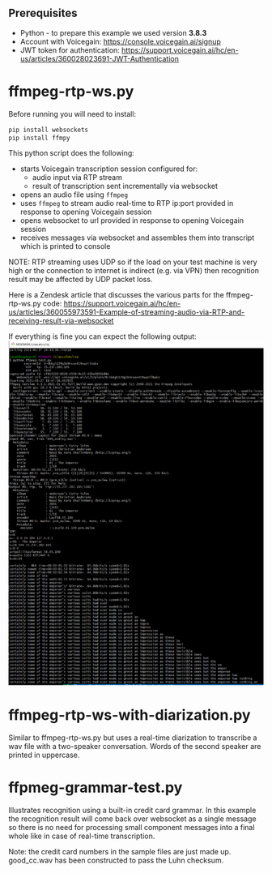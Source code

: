 ## Prerequisites
* Python - to prepare this example we used version **3.8.3**
* Account with Voicegain: https://console.voicegain.ai/signup
* JWT token for authentication: https://support.voicegain.ai/hc/en-us/articles/360028023691-JWT-Authentication

# ffmpeg-rtp-ws.py

Before running you will need to install:
```
pip install websockets
pip install ffmpy
```
This python script does the following:
* starts Voicegain transcription session configured for:
    * audio input via RTP stream
    * result of transcription sent incrementally via websocket 
* opens an audio file using `ffmpeg`
* uses `ffmpeg` to stream audio real-time to RTP ip:port provided in response to opening Voicegain session
* opens websocket to url provided in response to opening Voicegain session
* receives messages via websocket and assembles them into transcript which is printed to console

NOTE: RTP streaming uses UDP so if the load on your test machine is very high or the connection to internet is indirect (e.g. via VPN) then recognition result may be affected by UDP packet loss.  

Here is a Zendesk article that discusses the various parts for the ffmpeg-rtp-ws.py code:
https://support.voicegain.ai/hc/en-us/articles/360055973591-Example-of-streaming-audio-via-RTP-and-receiving-result-via-websocket  

If everything is fine you can expect the following output:
![Example output](ffmpeg-example-output.PNG) 

# ffmpeg-rtp-ws-with-diarization.py

Similar to ffmpeg-rtp-ws.py but uses a real-time diarization to transcribe a wav file with a two-speaker conversation. Words of the second speaker are printed in uppercase.

# ffpmeg-grammar-test.py

Illustrates recognition using a built-in credit card grammar. In this example the recognition result will come back over websocket as a single message so there is no need for processing small component messages into a final whole like in case of real-time transcription. 

Note: the credit card numbers in the sample files are just made up. good_cc.wav has been constructed to pass the Luhn checksum.